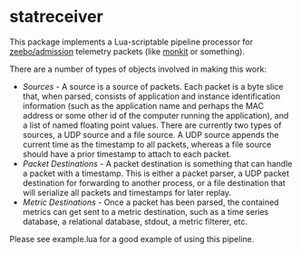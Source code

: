 # statreceiver

This package implements a Lua-scriptable pipeline processor for
[zeebo/admission](https://github.com/zeebo/admission) telemetry packets (like
[monkit](https://github.com/spacemonkeygo/monkit/) or something).

There are a number of types of objects involved in making this work:

 * *Sources* - A source is a source of packets. Each packet is a byte slice that,
   when parsed, consists of application and instance identification information
   (such as the application name and perhaps the MAC address or some other id
   of the computer running the application), and a list of named floating point
   values. There are currently two types of sources, a UDP source and a file
   source. A UDP source appends the current time as the timestamp to all
   packets, whereas a file source should have a prior timestamp to attach to
   each packet.
 * *Packet Destinations* - A packet destination is something that can handle
   a packet with a timestamp. This is either a packet parser, a UDP packet
   destination for forwarding to another process, or a file destination that
   will serialize all packets and timestamps for later replay.
 * *Metric Destinations* - Once a packet has been parsed, the contained metrics
   can get sent to a metric destination, such as a time series database, a
   relational database, stdout, a metric filterer, etc.

Please see example.lua for a good example of using this pipeline.
